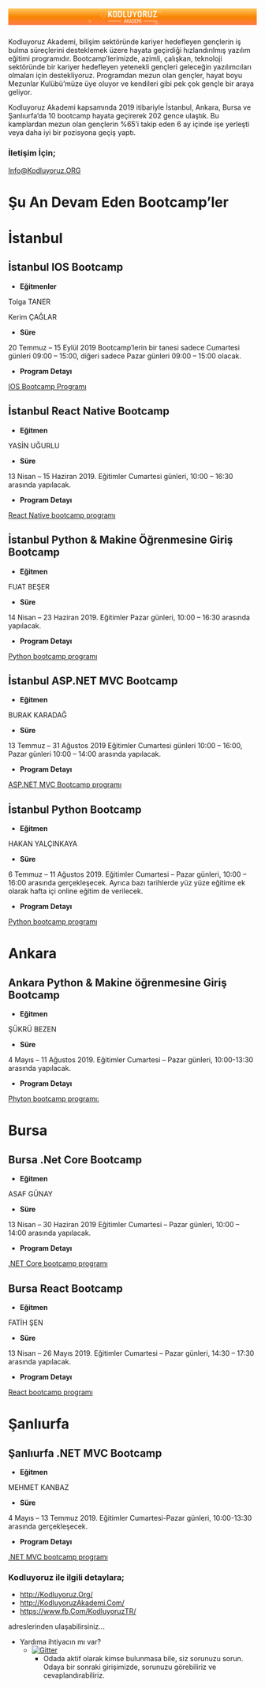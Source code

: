 # <img src="bg_akademi.png" alt="Kodluyoruz.ORG" class="logo"/> 

Kodluyoruz Akademi, bilişim sektöründe kariyer hedefleyen gençlerin iş bulma süreçlerini desteklemek üzere hayata geçirdiği hızlandırılmış yazılım eğitimi programıdır. Bootcamp’lerimizde, azimli, çalışkan, teknoloji sektöründe bir kariyer hedefleyen yetenekli gençleri geleceğin yazılımcıları olmaları için destekliyoruz. Programdan mezun olan gençler, hayat boyu Mezunlar Kulübü’müze üye oluyor ve kendileri gibi pek çok gençle bir araya geliyor.

Kodluyoruz Akademi kapsamında 2019 itibariyle İstanbul, Ankara, Bursa ve Şanlıurfa’da 10 bootcamp hayata geçirerek 202 gence ulaştık. Bu kamplardan mezun olan gençlerin %65’i takip eden 6 ay içinde işe yerleşti veya daha iyi bir pozisyona geçiş yaptı.

### İletişim İçin;
[Info@Kodluyoruz.ORG](mailto:Info@Kodluyoruz.ORG)


# Şu An Devam Eden Bootcamp’ler

# İstanbul

## İstanbul IOS Bootcamp

* **Eğitmenler**

 Tolga TANER

 Kerim ÇAĞLAR

* **Süre**

20 Temmuz – 15 Eylül 2019 Bootcamp’lerin bir tanesi sadece Cumartesi günleri 09:00 – 15:00, diğeri sadece Pazar günleri 09:00 – 15:00 olacak.

* **Program Detayı**

 [IOS Bootcamp Programı](https://kodluyoruz.github.io/Kodluyoruz-iOS-Bootcamp/)

## İstanbul React Native Bootcamp

* **Eğitmen**

 YASİN UĞURLU

* **Süre**

13 Nisan – 15 Haziran 2019. Eğitimler Cumartesi günleri, 10:00 – 16:30 arasında yapılacak.

* **Program Detayı**

[React Native bootcamp programı](https://github.com/yasinugrl/react-native-egitimi)

## İstanbul Python & Makine Öğrenmesine Giriş Bootcamp

* **Eğitmen**

 FUAT BEŞER

* **Süre**

14 Nisan – 23 Haziran 2019. Eğitimler Pazar günleri, 10:00 – 16:30 arasında yapılacak.

* **Program Detayı**

[Python bootcamp programı]( https://github.com/fuatbeser/python-programlamaya-giris)

## İstanbul ASP.NET MVC Bootcamp

* **Eğitmen**

 BURAK KARADAĞ

* **Süre**

13 Temmuz – 31 Ağustos 2019 Eğitimler Cumartesi günleri 10:00 – 16:00, Pazar günleri 10:00 – 14:00 arasında yapılacak.

* **Program Detayı**

[ASP.NET MVC Bootcamp programı]( https://github.com/HBurakKaradag/aspnet-mvc-course/blob/master/README.md)


## İstanbul Python Bootcamp

* **Eğitmen**

 HAKAN YALÇINKAYA  

* **Süre**

6 Temmuz – 11 Ağustos 2019. Eğitimler Cumartesi – Pazar günleri, 10:00 – 16:00 arasında gerçekleşecek. Ayrıca bazı tarihlerde yüz yüze eğitime ek olarak hafta içi online eğitim de verilecek.

* **Program Detayı**

[Python bootcamp programı]( https://github.com/hakanyalcinkaya/kodluyoruz-org-python-ve-django-egitimi )


# Ankara

## Ankara Python & Makine öğrenmesine Giriş Bootcamp

* **Eğitmen**

ŞÜKRÜ BEZEN

* **Süre**

4 Mayıs – 11 Ağustos 2019. Eğitimler Cumartesi – Pazar günleri, 10:00-13:30 arasında yapılacak.

* **Program Detayı**

[Phyton bootcamp programı:](https://github.com/fuatbeser/python-programlamaya-giriss)

# Bursa

## Bursa .Net Core Bootcamp

* **Eğitmen**

ASAF GÜNAY  

* **Süre**

13 Nisan – 30 Haziran 2019 Eğitimler Cumartesi – Pazar günleri, 10:00 – 14:00 arasında yapılacak.

* **Program Detayı**

[.NET Core bootcamp programı](https://github.com/asafgunay/dotnet-core-mvc-web-api-course/blob/master/README.md)

## Bursa React Bootcamp

* **Eğitmen**

FATİH ŞEN    

* **Süre**

13 Nisan – 26 Mayıs 2019. Eğitimler Cumartesi – Pazar günleri, 14:30 – 17:30 arasında yapılacak.

* **Program Detayı**

[React bootcamp programı](https://github.com/ftihsen/react-redux-course)

# Şanlıurfa

## Şanlıurfa .NET MVC Bootcamp

* **Eğitmen**

MEHMET KANBAZ 

* **Süre**

4 Mayıs – 13 Temmuz 2019. Eğitimler Cumartesi-Pazar günleri, 10:00-13:30 arasında gerçekleşecek.

* **Program Detayı**

[.NET MVC bootcamp programı](https://github.com/MKanbaz/.NET-MVC)


### Kodluyoruz ile ilgili detaylara;

* http://Kodluyoruz.Org/
* http://KodluyoruzAkademi.Com/
* https://www.fb.Com/KodluyoruzTR/

adreslerinden ulaşabilirsiniz...


* Yardıma ihtiyacın mı var?
    * [![Gitter](https://badges.gitter.im/Join%20Chat.svg)](https://gitter.im/Kodluyoruz-ORG/Lobby?utm_source=badge&utm_medium=badge&utm_campaign=pr-badge)
        * Odada aktif olarak kimse bulunmasa bile, siz sorunuzu sorun. Odaya bir sonraki girişimizde, sorunuzu görebiliriz ve cevaplandırabiliriz.
        






